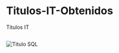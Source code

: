 # Titulos-IT-Obtenidos
Titulos IT
##
![Titulo SQL](https://user-images.githubusercontent.com/99737747/181020980-91c52b26-eaa4-43d8-94bf-70e226a0a21f.jpeg)
